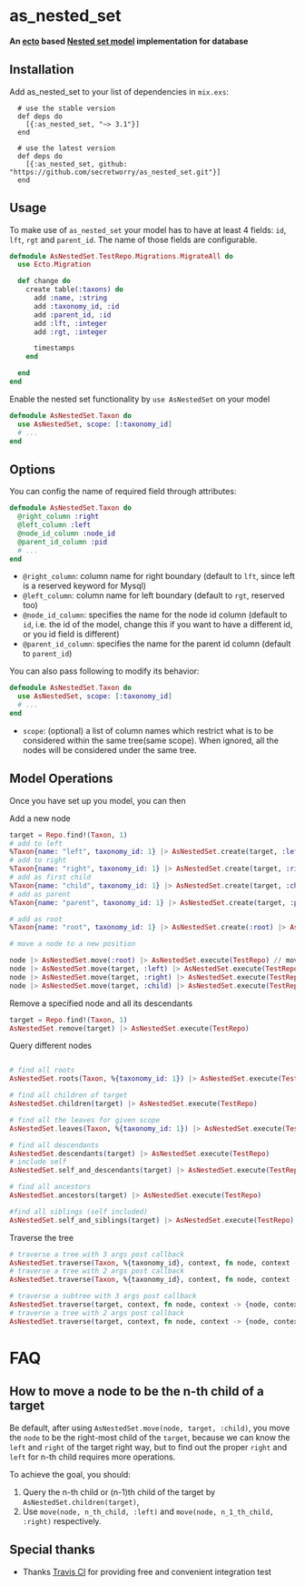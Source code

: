 # as_nested_set

**An [ecto](https://github.com/elixir-lang/ecto) based [Nested set model](https://en.wikipedia.org/wiki/Nested_set_model) implementation for database**

## Installation

Add as_nested_set to your list of dependencies in `mix.exs`:

      # use the stable version
      def deps do
        [{:as_nested_set, "~> 3.1"}]
      end

      # use the latest version
      def deps do
        [{:as_nested_set, github: "https://github.com/secretworry/as_nested_set.git"}]
      end

## Usage

To make use of `as_nested_set` your model has to have at least 4 fields: `id`, `lft`, `rgt` and `parent_id`. The name of those fields are configurable.

```elixir
defmodule AsNestedSet.TestRepo.Migrations.MigrateAll do
  use Ecto.Migration

  def change do
    create table(:taxons) do
      add :name, :string
      add :taxonomy_id, :id
      add :parent_id, :id
      add :lft, :integer
      add :rgt, :integer

      timestamps
    end

  end
end
```

Enable the nested set functionality by `use AsNestedSet` on your model

```elixir
defmodule AsNestedSet.Taxon do
  use AsNestedSet, scope: [:taxonomy_id]
  # ...
end
```

## Options

You can config the name of required field through attributes:

```elixir
defmodule AsNestedSet.Taxon do
  @right_column :right
  @left_column :left
  @node_id_column :node_id
  @parent_id_column :pid
  # ...
end
```

  * `@right_column`: column name for right boundary (default to `lft`, since left is a reserved keyword for Mysql)
  * `@left_column`: column name for left boundary (default to `rgt`, reserved too)
  * `@node_id_column`:  specifies the name for the node id column (default to `id`, i.e. the id of the model, change this if you want to have a different id, or you id field is different)
  * `@parent_id_column`: specifies the name for the parent id column (default to `parent_id`)

You can also pass following to modify its behavior:

```elixir
defmodule AsNestedSet.Taxon do
  use AsNestedSet, scope: [:taxonomy_id]
  # ...
end
```

  * `scope`: (optional) a list of column names which restrict what is to be considered within the same tree(same scope). When ignored, all the nodes will be considered under the same tree.

## Model Operations

Once you have set up you model, you can then

Add a new node

```elixir
target = Repo.find!(Taxon, 1)
# add to left
%Taxon{name: "left", taxonomy_id: 1} |> AsNestedSet.create(target, :left) |> AsNestedSet.execute(TestRepo)
# add to right
%Taxon{name: "right", taxonomy_id: 1} |> AsNestedSet.create(target, :right) |> AsNestedSet.execute(TestRepo)
# add as first child
%Taxon{name: "child", taxonomy_id: 1} |> AsNestedSet.create(target, :child) |> AsNestedSet.execute(TestRepo)
# add as parent
%Taxon{name: "parent", taxonomy_id: 1} |> AsNestedSet.create(target, :parent) |> AsNestedSet.execute(TestRepo)

# add as root
%Taxon{name: "root", taxonomy_id: 1} |> AsNestedSet.create(:root) |> AsNestedSet.execute(TestRepo)

# move a node to a new position

node |> AsNestedSet.move(:root) |> AsNestedSet.execute(TestRepo) // move the node to be a new root
node |> AsNestedSet.move(target, :left) |> AsNestedSet.execute(TestRepo) // move the node to the left of the target
node |> AsNestedSet.move(target, :right) |> AsNestedSet.execute(TestRepo) // move the node to the right of the target
node |> AsNestedSet.move(target, :child) |> AsNestedSet.execute(TestRepo) // move the node to be the right-most child of target

```

Remove a specified node and all its descendants

```elixir
target = Repo.find!(Taxon, 1)
AsNestedSet.remove(target) |> AsNestedSet.execute(TestRepo)
```

Query different nodes

```elixir

# find all roots
AsNestedSet.roots(Taxon, %{taxonomy_id: 1}) |> AsNestedSet.execute(TestRepo)

# find all children of target
AsNestedSet.children(target) |> AsNestedSet.execute(TestRepo)

# find all the leaves for given scope
AsNestedSet.leaves(Taxon, %{taxonomy_id: 1}) |> AsNestedSet.execute(TestRepo)

# find all descendants
AsNestedSet.descendants(target) |> AsNestedSet.execute(TestRepo)
# include self
AsNestedSet.self_and_descendants(target) |> AsNestedSet.execute(TestRepo)

# find all ancestors
AsNestedSet.ancestors(target) |> AsNestedSet.execute(TestRepo)

#find all siblings (self included)
AsNestedSet.self_and_siblings(target) |> AsNestedSet.execute(TestRepo)

```

Traverse the tree
```elixir
# traverse a tree with 3 args post callback
AsNestedSet.traverse(Taxon, %{taxonomy_id}, context, fn node, context -> {node, context}, end, fn node, children, context -> {node, context} end) |> AsNestedSet.execute(TestRepo)
# traverse a tree with 2 args post callback
AsNestedSet.traverse(Taxon, %{taxonomy_id}, context, fn node, context -> {node, context}, end, fn node, context -> {node, context} end) |> AsNestedSet.execute(TestRepo)

# traverse a subtree with 3 args post callback
AsNestedSet.traverse(target, context, fn node, context -> {node, context}, end, fn node, children, context -> {node, context} end) |> AsNestedSet.execute(TestRepo)
# traverse a tree with 2 args post callback
AsNestedSet.traverse(target, context, fn node, context -> {node, context}, end, fn node, context -> {node, context} end) |> AsNestedSet.execute(TestRepo)
```

# FAQ

## How to move a node to be the n-th child of a target

Be default, after using `AsNestedSet.move(node, target, :child)`, you move the `node` to be the right-most child of the `target`, because we can know the `left` and `right` of the target right way, but to find out the proper `right` and `left` for n-th child requires more operations.

To achieve the goal, you should:
  1. Query the n-th child or (n-1)th child of the target by `AsNestedSet.children(target)`,
  2. Use `move(node, n_th_child, :left)` and `move(node, n_1_th_child, :right)` respectively.

## Special thanks

* Thanks [Travis CI](https://travis-ci.com/) for providing free and convenient integration test
